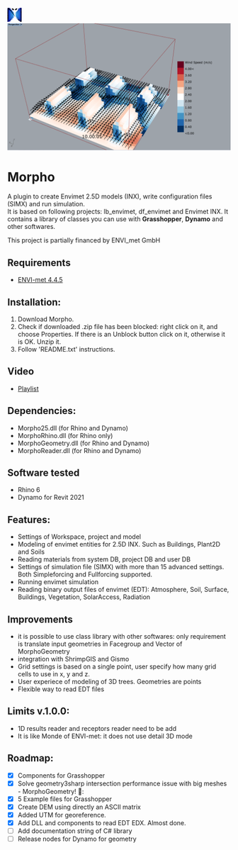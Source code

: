 ![Logo](https://github.com/AntonelloDN/Morpho/blob/master/logo/logo_morpho_32.png)
![Example](https://github.com/AntonelloDN/Morpho/blob/master/images/morpho_read_results_00.PNG)
# Morpho
A plugin to create Envimet 2.5D models (INX), write configuration files (SIMX) and run simulation.<br>
It is based on following projects: lb_envimet, df_envimet and Envimet INX.
It contains a library of classes you can use with **Grasshopper**, **Dynamo** and other softwares.

This project is partially financed by ENVI_met GmbH
## Requirements
* [ENVI-met 4.4.5](https://www.envi-met.com/buy-now/)
## Installation:
1. Download Morpho.
2. Check if downloaded .zip file has been blocked: right click on it, and choose Properties. If there is an Unblock button click on it, otherwise it is OK. Unzip it.
3. Follow 'README.txt' instructions.
## Video
* [Playlist](https://www.youtube.com/playlist?list=PLVk71QLjaA6PES3DFI37t5iAUSC7lgIpJ)
## Dependencies:
* Morpho25.dll (for Rhino and Dynamo)
* MorphoRhino.dll (for Rhino only)
* MorphoGeometry.dll (for Rhino and Dynamo)
* MorphoReader.dll (for Rhino and Dynamo)
## Software tested
* Rhino 6
* Dynamo for Revit 2021
## Features:
* Settings of Workspace, project and model
* Modeling of envimet entities for 2.5D INX. Such as Buildings, Plant2D and Soils
* Reading materials from system DB, project DB and user DB
* Settings of simulation file (SIMX) with more than 15 advanced settings. Both Simpleforcing and Fullforcing supported.
* Running envimet simulation
* Reading binary output files of envimet (EDT): Atmosphere, Soil, Surface, Buildings, Vegetation, SolarAccess, Radiation
## Improvements
* it is possible to use class library with other softwares: only requirement is translate input geometries in Facegroup and Vector of MorphoGeometry
* integration with ShrimpGIS and Gismo
* Grid settings is based on a single point, user specify how many grid cells to use in x, y and z.
* User experiece of modeling of 3D trees. Geometries are points
* Flexible way to read EDT files
## Limits v.1.0.0:
* 1D results reader and receptors reader need to be add
* It is like Monde of ENVI-met: it does not use detail 3D mode
## Roadmap:
- [x] Components for Grasshopper
- [x] Solve geometry3sharp intersection performance issue with big meshes - MorphoGeometry! :muscle::
- [x] 5 Example files for Grasshopper
- [x] Create DEM using directly an ASCII matrix
- [x] Added UTM for georeference.
- [x] Add DLL and components to read EDT EDX. Almost done.
- [ ] Add documentation string of C# library
- [ ] Release nodes for Dynamo for geometry
